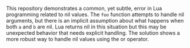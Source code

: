 This repository demonstrates a common, yet subtle, error in Lua programming related to nil values. The `foo` function attempts to handle nil arguments, but there is an implicit assumption about what happens when both `a` and `b` are nil. Lua returns nil in this situation but this may be unexpected behavior that needs explicit handling. The solution shows a more robust way to handle nil values using the or operator. 